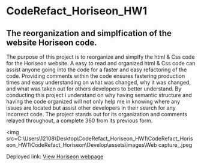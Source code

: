 # CodeRefact_Horiseon_HW1

## The reorganization and simplfication of the website Horiseon code. 

The purpose of this project is to reorganize and simplfy the html & Css code for the Horiseon website. A easy to read and organized html & Css code can assist anyone going into the code for a faster and easy refactoring of the code. Providing comments within the code ensures fastering production times and easy understanding on what was changed, why it was changed, and what was taken out for others developers to better understand. 
By conducting this project i understand on why having semantic structure and having the code organized will not only help me in knowing where any issues are located but assist other developers in their search for any incorrect code. The project stands out for its organization and comments relayed throughout, a complete 360 from its previous form. 

<img src=C:\Users\12108\Desktop\CodeRefact_Horiseon_HW1\CodeRefact_Horiseon_HW1\CodeRefact_Horiseon\Develop\assets\images\Web capture_.jpeg


Deployed link: <a href="http://codepro-ricardonc86.github.io/CodeRefact_Horiseon_HW1/">View Horiseon webpage

